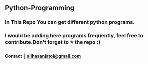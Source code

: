 ## Python-Programming
### In This Repo You can get different python programs.
### I would be adding here programs frequently, feel free to contribute.Don't forget to :star: the repo :)

#### Contact :email: alihasanjatoi@gmail.com 


